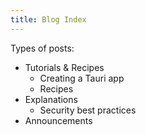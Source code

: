 ```yaml
---
title: Blog Index
---
```


Types of posts:

- Tutorials & Recipes
    - Creating a Tauri app
    - Recipes
- Explanations
    - Security best practices
- Announcements